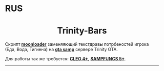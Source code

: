 # RUS
<h1 align="center">Trinity-Bars</h1>

Скрипт **[moonloader](https://gtaforums.com/topic/890987-moonloader/)** заменяяющий текстдравы потрбеностей игрока (Еда, Вода, Гигиена) на **[gta samp](https://sa-mp.com/)** сервере Trinity GTA.

Для работы так же требуется: **[CLEO 4+](http://cleo.li/?lang=ru)**, **[SAMPFUNCS 5+](https://blast.hk/threads/17/)**.

---
